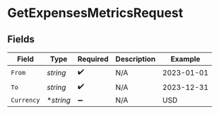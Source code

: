 # GetExpensesMetricsRequest


## Fields

| Field              | Type               | Required           | Description        | Example            |
| ------------------ | ------------------ | ------------------ | ------------------ | ------------------ |
| `From`             | *string*           | :heavy_check_mark: | N/A                | 2023-01-01         |
| `To`               | *string*           | :heavy_check_mark: | N/A                | 2023-12-31         |
| `Currency`         | **string*          | :heavy_minus_sign: | N/A                | USD                |